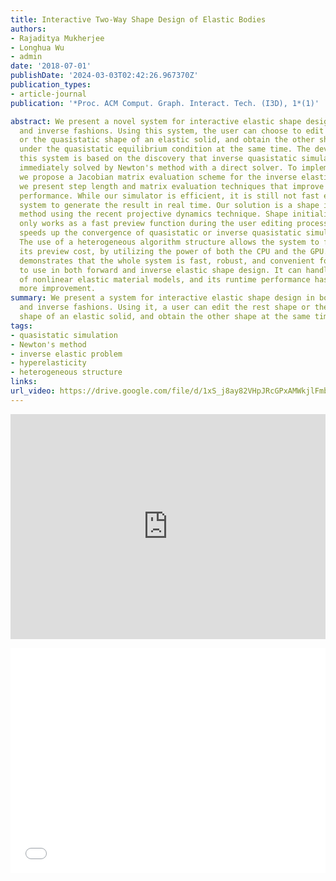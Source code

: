 ```yaml
---
title: Interactive Two-Way Shape Design of Elastic Bodies
authors:
- Rajaditya Mukherjee
- Longhua Wu
- admin
date: '2018-07-01'
publishDate: '2024-03-03T02:42:26.967370Z'
publication_types:
- article-journal
publication: '*Proc. ACM Comput. Graph. Interact. Tech. (I3D), 1*(1)'

abstract: We present a novel system for interactive elastic shape design in both forward
  and inverse fashions. Using this system, the user can choose to edit the rest shape
  or the quasistatic shape of an elastic solid, and obtain the other shape that matches
  under the quasistatic equilibrium condition at the same time. The development of
  this system is based on the discovery that inverse quasistatic simulation can be
  immediately solved by Newton's method with a direct solver. To implement our simulator,
  we propose a Jacobian matrix evaluation scheme for the inverse elastic problem and
  we present step length and matrix evaluation techniques that improve the simulation
  performance. While our simulator is efficient, it is still not fast enough for the
  system to generate the result in real time. Our solution is a shape initialization
  method using the recent projective dynamics technique. Shape initialization not
  only works as a fast preview function during the user editing process, but also
  speeds up the convergence of quasistatic or inverse quasistatic simulation afterwards.
  The use of a heterogeneous algorithm structure allows the system to further reduce
  its preview cost, by utilizing the power of both the CPU and the GPU. Our experiment
  demonstrates that the whole system is fast, robust, and convenient for the designer
  to use in both forward and inverse elastic shape design. It can handle a variety
  of nonlinear elastic material models, and its runtime performance has space for
  more improvement.
summary: We present a system for interactive elastic shape design in both forward
  and inverse fashions. Using it, a user can edit the rest shape or the quasistatic
  shape of an elastic solid, and obtain the other shape at the same time. 
tags:
- quasistatic simulation
- Newton's method
- inverse elastic problem
- hyperelasticity
- heterogeneous structure
links:
url_video: https://drive.google.com/file/d/1xS_j8ay82VHpJRcGPxAMWkjlFmbYMfQv/view
---
```


<p align="center">
<iframe width="100%" height="360" src="https://www.youtube.com/embed/oBMdngBdCMg?si=AA5633uPiyADkGqa" title="YouTube video player" frameborder="0" allow="accelerometer; autoplay; clipboard-write; encrypted-media; gyroscope; picture-in-picture; web-share" allowfullscreen></iframe>
</p>
<p align="center">
<iframe width="100%" height="360" src="//player.bilibili.com/player.html?aid=382788158&bvid=BV1zZ4y1m7kX&cid=563614287&p=1" scrolling="no" border="0" frameborder="no" framespacing="0" allowfullscreen="true"> </iframe>
</p>
